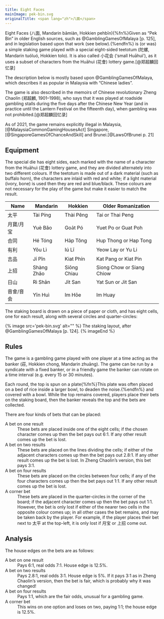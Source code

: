 ```yaml
---
title: Eight Faces
mainImage: pek-bin.svg
originalTitle: <span lang="zh">八面</span>
---
```


Eight Faces  (<span lang="zh">八面</span>, Mandarin <span
lang="cmn-Latn">bāmiàn</span>, Hokkien <span
lang="nan-Latn">pehbīn</span>){%fn%}Given as “Pek Bin” in older English sources,
such as @GamblingGamesOfMalaya [p. 125], and in legislation based upon that work
(see below).{%endfn%} is (or was) a simple staking game played with a special
eight-sided teetotum (<span lang="zh">陀螺</span>, Mandarin <span
lang="cmn-Latn">tuóluó</span>, Hokkien <span lang="nan-Latn">tolo</span>). It is
also called <span lang="zh">小花会</span> (‘small <span class="noun"
lang="cmn-Latn">Huāhuì</span>’), as it uses a subset of characters from the
<span class="noun" lang="cmn-Latn">Huāhuì</span> (<span lang="zh">花會</span>) lottery
game.[@郑超麟回忆录]

<!-- excerpt -->

The description below is mostly based upon @GamblingGamesOfMalaya, which
describes it as popular in Malaysia with “Chinese ladies”. 

The game is also described in the memoirs of Chinese revolutionary <span class="noun"
lang="zh-Latn">Zheng Chaolin</span> (<span lang="zh">郑超麟</span>, 1901–1998),
who says that it was played at roadside gambling stalls during the five days
after the Chinese New Year (and in practice until the Lantern Festival on the
fifteenth day), when gambling was not prohibited.[@郑超麟回忆录]

As of 2021, the game remains explicitly illegal in
Malaysia,[@MalaysiaCommonGamingHousesAct]
Singapore,[@SingaporeGamesOfChanceAndSkill] and Brunei.[@LawsOfBrunei p. 21]

## Equipment

The special die has eight sides, each marked with the name of a character from
the <span class="noun" lang="cmn-Latn">Huāhuì</span> (<span lang="zh">花會</span>) lottery
game, and they are divided alternately into two different colours. If the
teetotum is made out of a dark material (such as buffalo horn), the characters
are inlaid with red and white; if a light material (ivory, bone) is used then
they are red and blue/black. These colours are not necessary for the play of the
game but make it easier to match the result.

<table class="table">
    <thead>
        <tr>
            <th>Name</th>
            <th>Mandarin</th>
            <th>Hokkien</th>
            <th>Older Romanization</th>
        </tr>
    </thead>
    <tbody>
        <tr class="red">
            <td><span lang="zh">太平</span></td>
            <td><span class="noun" lang="cmn-Latn">Tài Píng</span></td>
            <td><span class="noun" lang="nan-Latn">Thài Pêng</span></td>
            <td>Tai or Thai Peng</td>
        </tr>
        <tr class="blue">
            <td><span lang="zh-Hant">月寶</span>/<span lang="zh-Hans">月宝</span></td>
            <td><span class="noun" lang="cmn-Latn">Yuè Bǎo</span></td>
            <td><span class="noun" lang="nan-Latn">Goa̍t Pó</span></td>
            <td>Yuet Po or Guat Poh</td>
        </tr>
        <tr class="red">
            <td><span lang="zh">合同</span></td>
            <td><span class="noun" lang="cmn-Latn">Hé Tóng</span></td>
            <td><span class="noun" lang="nan-Latn">Ha̍p Tông</span></td>
            <td>Hup Thong or Hap Tong</td>
        </tr>
        <tr class="blue">
            <td><span lang="zh">有利</span></td>
            <td><span class="noun" lang="cmn-Latn">Yǒu Lì</span></td>
            <td><span class="noun" lang="nan-Latn">Iú Lī</span></td>
            <td>Yeow Lay or Yu Li</td>
        </tr>
        <tr class="red">
            <td><span lang="zh">吉品</span></td>
            <td><span class="noun" lang="cmn-Latn">Jí Pǐn</span></td>
            <td><span class="noun" lang="nan-Latn">Kiat Phín</span></td>
            <td>Kat Pang or Kiat Pin</td>
        </tr>
        <tr class="blue">
            <td><span lang="zh">上招</span></td>
            <td><span class="noun" lang="cmn-Latn">Shàng Zhāo</span></td>
            <td><span class="noun" lang="nan-Latn">Siōng Chiau</span></td>
            <td>Siong Chow or Siang Chiow</td>
        </tr>
        <tr class="red">
            <td><span lang="zh">日山</span></td>
            <td><span class="noun" lang="cmn-Latn">Rì Shān</span></td>
            <td><span class="noun" lang="nan-Latn">Ji̍t San</span></td>
            <td>Yat Sun or Jit San</td>
        </tr>
        <tr class="blue">
            <td><span lang="zh-Hant">音會</span>/<span lang="zh-Hans">音会</span></td>
            <td><span class="noun" lang="cmn-Latn">Yīn Huì</span></td>
            <td><span class="noun" lang="nan-Latn">Im Hōe</span></td>
            <td>Im Huay</td>
        </tr>
    </tbody>
</table>

The staking board is drawn on a piece of paper or cloth, and has eight cells,
one for each result, along with several circles and quarter-circles:

{% image src='pek-bin.svg' alt="" %}
The staking layout, after @GamblingGamesOfMalaya [p. 124].
{% imageEnd %}

## Rules

The game is a gambling game played with one player at a time acting as the
banker (莊, Hokkien <span lang="nan-Latn">chong</span>, Mandarin <span
lang="cmn-Latn">zhuāng</span>). The game can be run by a syndicate with a fixed
banker, or in a friendly game the banker can rotate on a time interval (e.g.
every 15 or 30 minutes).

Each round, the top is spun on a plate{%fn%}This plate was often placed on a bed
of rice inside a larger bowl, to deaden the noise.{%endfn%} and covered with a
bowl. While the top remains covered, players place their bets on the staking
board, then the banker reveals the top and the bets are collected.

There are four kinds of bets that can be placed:

<dl>
<dt>A bet on one result</dt>
<dd>These bets are placed inside one of the eight cells; if the chosen character comes up then the bet pays out 6:1. If any other result comes up the bet is lost.</dd>
<dt>A bet on two results</dt>
<dd>These bets are placed on the lines dividing the cells; if either of the adjacent characters comes up then the bet pays out 2.8:1. If any other result comes up the bet is lost. In <span class="noun" lang="zh-Latn">Zheng Chaolin</span>’s version, this bet pays 3:1.</dd>
<dt>A bet on four results</dt>
<dd>These bets are placed on the circles between four cells; if any of the four characters comes up then the bet pays out 1:1. If any other result comes up the bet is lost.</dd>
<dt>A corner bet</dt>
<dd>These bets are placed in the quarter-circles in the corner of the board; if the adjacent character comes up then the bet pays out 1:1. However, the bet is only lost if either of the nearer two cells in the opposite colour comes up; in all other cases the bet remains, and may be taken back by the player. For example, if the player places their bet next to <span lang="zh" class="red">太平</span> at the top-left, it is only lost if <span lang="zh" class="blue">月宝</span> or <span lang="zh" class="blue">上招</span> come out.</dd>
</dl>

## Analysis

The house edges on the bets are as follows:

<dl>
<dt>A bet on one result</dt>
<dd>Pays 6:1, real odds 7:1. House edge is 12.5%.</dd>
<dt>A bet on two results</dt>
<dd>Pays 2.8:1, real odds 3:1. House edge is 5%. If it pays 3:1 as in <span class="noun" lang="zh-Latn">Zheng Chaolin</span>’s version, then the bet is fair, which is probably why it was changed!</dd>
<dt>A bet on four results</dt>
<dd>Pays 1:1, which are the fair odds, unusual for a gambling game.</dd>
<dt>A corner bet</dt>
<dd>This wins on one option and loses on two, paying 1:1; the house edge is 12.5%.</dd>
</dl>
